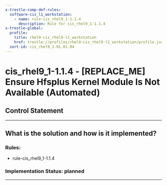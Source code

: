 ```yaml
---
x-trestle-comp-def-rules:
  software-cis_l1_workstation:
    - name: rule-cis_rhel9_1-1.1.4
      description: Rule for cis_rhel9_1-1.1.4
x-trestle-global:
  profile:
    title: rhel9-cis_rhel9-l1_workstation
    href: trestle://profiles/rhel9-cis_rhel9-l1_workstation/profile.json
  sort-id: cis_rhel9_1-01.01.04
---
```


# cis_rhel9_1-1.1.4 - \[REPLACE_ME\] Ensure Hfsplus Kernel Module Is Not Available (Automated)

## Control Statement

______________________________________________________________________

## What is the solution and how is it implemented?

<!-- For implementation status enter one of: implemented, partial, planned, alternative, not-applicable -->

<!-- Note that the list of rules under ### Rules: is read-only and changes will not be captured after assembly to JSON -->

<!-- Add control implementation description here for control: cis_rhel9_1-1.1.4 -->

### Rules:

  - rule-cis_rhel9_1-1.1.4

### Implementation Status: planned

______________________________________________________________________
